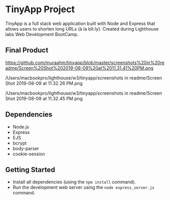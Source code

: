 # TinyApp Project

TinyApp is a full stack web application built with Node and Express that allows users to shorten long URLs (à la bit.ly).
Created during Lighthouse labs Web Development BootCamp.

## Final Product

https://github.com/muraahm/tinyapp/blob/master/screenshots%20in%20readme/Screen%20Shot%202019-08-09%20at%2011.31.41%20PM.png

/Users/macbookpro/lighthouse/w3/tinyapp/screenshots in readme/Screen Shot 2019-08-09 at 11.32.26 PM.png

/Users/macbookpro/lighthouse/w3/tinyapp/screenshots in readme/Screen Shot 2019-08-09 at 11.32.45 PM.png

## Dependencies

- Node.js
- Express
- EJS
- bcrypt
- body-parser
- cookie-session

## Getting Started

- Install all dependencies (using the `npm install` command).
- Run the development web server using the `node express_server.js` command.
